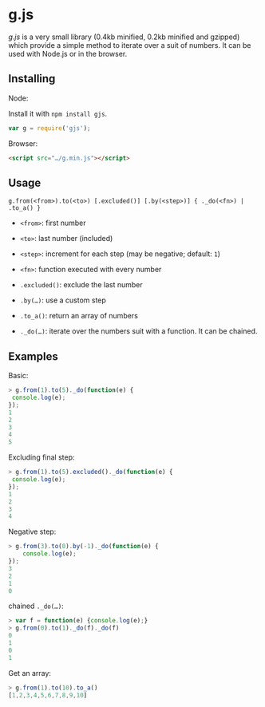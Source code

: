 g.js
====

*g.js* is a very small library (0.4kb minified, 0.2kb minified and gzipped)
which provide a simple method to iterate over a suit of numbers. It can be used
with Node.js or in the browser.

Installing
----------

Node:

Install it with `npm install gjs`.

```javascript
var g = require('gjs');
```

Browser:

```html
<script src="…/g.min.js"></script>
```

Usage
-----

```
g.from(<from>).to(<to>) [.excluded()] [.by(<step>)] { ._do(<fn>) | .to_a() }
```

* `<from>`: first number
* `<to>`: last number (included)
* `<step>`: increment for each step (may be negative; default: `1`)
* `<fn>`: function executed with every number

* `.excluded()`: exclude the last number
* `.by(…)`: use a custom step
* `.to_a()`: return an array of numbers
* `._do(…)`: iterate over the numbers suit with a function. It can be chained.


Examples
--------

Basic:

```javascript
> g.from(1).to(5)._do(function(e) {
 console.log(e);
});
1
2
3
4
5
```

Excluding final step:

```javascript
> g.from(1).to(5).excluded()._do(function(e) {
 console.log(e);
});
1
2
3
4
```

Negative step:


```javascript
> g.from(3).to(0).by(-1)._do(function(e) {
    console.log(e);
});
3
2
1
0
```

chained `._do(…)`:

```javascript
> var f = function(e) {console.log(e);}
> g.from(0).to(1)._do(f)._do(f)
0
1
0
1
```

Get an array:

```javascript
> g.from(1).to(10).to_a()
[1,2,3,4,5,6,7,8,9,10]
```
